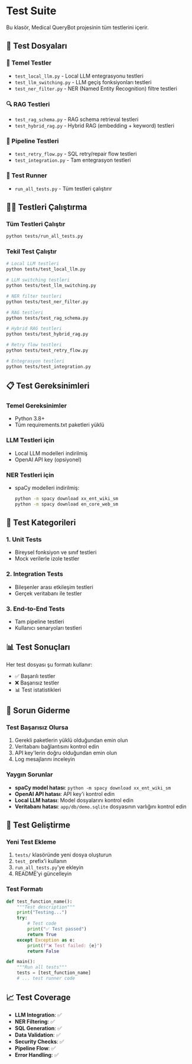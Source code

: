 # Test Suite

Bu klasör, Medical QueryBot projesinin tüm testlerini içerir.

## 📁 Test Dosyaları

### 🔧 Temel Testler
- `test_local_llm.py` - Local LLM entegrasyonu testleri
- `test_llm_switching.py` - LLM geçiş fonksiyonları testleri
- `test_ner_filter.py` - NER (Named Entity Recognition) filtre testleri

### 🔍 RAG Testleri
- `test_rag_schema.py` - RAG schema retrieval testleri
- `test_hybrid_rag.py` - Hybrid RAG (embedding + keyword) testleri

### 🔄 Pipeline Testleri
- `test_retry_flow.py` - SQL retry/repair flow testleri
- `test_integration.py` - Tam entegrasyon testleri

### 🚀 Test Runner
- `run_all_tests.py` - Tüm testleri çalıştırır

## 🏃‍♂️ Testleri Çalıştırma

### Tüm Testleri Çalıştır
```bash
python tests/run_all_tests.py
```

### Tekil Test Çalıştır
```bash
# Local LLM testleri
python tests/test_local_llm.py

# LLM switching testleri
python tests/test_llm_switching.py

# NER filter testleri
python tests/test_ner_filter.py

# RAG testleri
python tests/test_rag_schema.py

# Hybrid RAG testleri
python tests/test_hybrid_rag.py

# Retry flow testleri
python tests/test_retry_flow.py

# Entegrasyon testleri
python tests/test_integration.py
```

## 📋 Test Gereksinimleri

### Temel Gereksinimler
- Python 3.8+
- Tüm requirements.txt paketleri yüklü

### LLM Testleri için
- Local LLM modelleri indirilmiş
- OpenAI API key (opsiyonel)

### NER Testleri için
- spaCy modelleri indirilmiş:
  ```bash
  python -m spacy download xx_ent_wiki_sm
  python -m spacy download en_core_web_sm
  ```

## 🎯 Test Kategorileri

### 1. Unit Tests
- Bireysel fonksiyon ve sınıf testleri
- Mock verilerle izole testler

### 2. Integration Tests
- Bileşenler arası etkileşim testleri
- Gerçek veritabanı ile testler

### 3. End-to-End Tests
- Tam pipeline testleri
- Kullanıcı senaryoları testleri

## 📊 Test Sonuçları

Her test dosyası şu formatı kullanır:
- ✅ Başarılı testler
- ❌ Başarısız testler
- 📊 Test istatistikleri

## 🐛 Sorun Giderme

### Test Başarısız Olursa
1. Gerekli paketlerin yüklü olduğundan emin olun
2. Veritabanı bağlantısını kontrol edin
3. API key'lerin doğru olduğundan emin olun
4. Log mesajlarını inceleyin

### Yaygın Sorunlar
- **spaCy model hatası**: `python -m spacy download xx_ent_wiki_sm`
- **OpenAI API hatası**: API key'i kontrol edin
- **Local LLM hatası**: Model dosyalarını kontrol edin
- **Veritabanı hatası**: `app/db/demo.sqlite` dosyasının varlığını kontrol edin

## 🔧 Test Geliştirme

### Yeni Test Ekleme
1. `tests/` klasöründe yeni dosya oluşturun
2. `test_` prefix'i kullanın
3. `run_all_tests.py`'ye ekleyin
4. README'yi güncelleyin

### Test Formatı
```python
def test_function_name():
    """Test description"""
    print("Testing...")
    try:
        # Test code
        print("✅ Test passed")
        return True
    except Exception as e:
        print(f"❌ Test failed: {e}")
        return False

def main():
    """Run all tests"""
    tests = [test_function_name]
    # ... test runner code
```

## 📈 Test Coverage

- **LLM Integration**: ✅
- **NER Filtering**: ✅
- **SQL Generation**: ✅
- **Data Validation**: ✅
- **Security Checks**: ✅
- **Pipeline Flow**: ✅
- **Error Handling**: ✅
